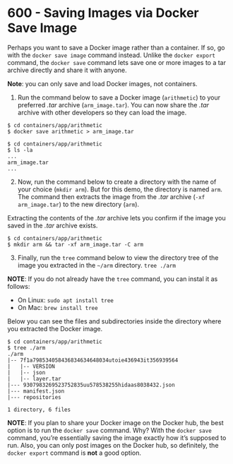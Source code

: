 # 600 - Saving Images via Docker Save Image

Perhaps you want to save a Docker image rather than a container. If so, go with the ```docker save image``` command instead. Unlike the ```docker export``` command, the ```docker save``` command lets save one or more images to a tar archive directly and share it with anyone.

**Note**: you can only save and load Docker images, not containers.

1. Run the command below to save a Docker image (```arithmetic```) to your preferred *.tar* archive (```arm_image.tar```). You can now share the *.tar* archive with other developers so they can load the image.

```
$ cd containers/app/arithmetic
$ docker save arithmetic > arm_image.tar
```

```
$ cd containers/app/arithmetic
$ ls -la
...
arm_image.tar
...
```

2. Now, run the command below to create a directory with the name of your choice (```mkdir arm```). But for this demo, the directory is named ```arm```. The command then extracts the image from the *.tar* archive (```-xf arm_image.tar```) to the new directory (```arm```).

Extracting the contents of the *.tar* archive lets you confirm if the image you saved in the *.tar* archive exists.

```
$ cd containers/app/arithmetic
$ mkdir arm && tar -xf arm_image.tar -C arm
```

3. Finally, run the ```tree``` command below to view the directory tree of the image you extracted in the ```~/arm``` directory. ```tree ./arm```

**NOTE**: If you do not already have the ```tree``` command, you can instal it as follows:

- On Linux: ```sudo apt install tree```
- On Mac: ```brew install tree```

Below you can see the files and subdirectories inside the directory where you extracted the Docker image.

```
$ cd containers/app/arithmetic
$ tree ./arm
./arm
|-- 7f1a798534058436834634648034utoie436943it356939564
|   |-- VERSION
|   |-- json
|   |-- layer.tar
|--- 9307983269523752835uu578538255hidaas8038432.json
|--- manifest.json
|--- repositories

1 directory, 6 files
```

**NOTE**: If you plan to share your Docker image on the Docker hub, the best option is to run the ```docker save``` command. Why? With the ```docker save``` command, you’re essentially saving the image exactly how it’s supposed to run. Also, you can only post images on the Docker hub, so definitely, the ```docker export``` command is **not** a good option.
